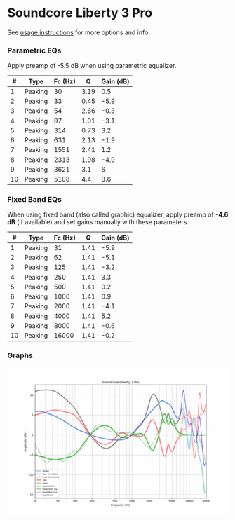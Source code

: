 # Soundcore Liberty 3 Pro
See [usage instructions](https://github.com/jaakkopasanen/AutoEq#usage) for more options and info.

### Parametric EQs
Apply preamp of -5.5 dB when using parametric equalizer.

|   # | Type    |   Fc (Hz) |    Q |   Gain (dB) |
|-----|---------|-----------|------|-------------|
|   1 | Peaking |        30 | 3.19 |         0.5 |
|   2 | Peaking |        33 | 0.45 |        -5.9 |
|   3 | Peaking |        54 | 2.66 |        -0.3 |
|   4 | Peaking |        97 | 1.01 |        -3.1 |
|   5 | Peaking |       314 | 0.73 |         3.2 |
|   6 | Peaking |       631 | 2.13 |        -1.9 |
|   7 | Peaking |      1551 | 2.41 |         1.2 |
|   8 | Peaking |      2313 | 1.98 |        -4.9 |
|   9 | Peaking |      3621 | 3.1  |         6   |
|  10 | Peaking |      5108 | 4.4  |         3.6 |

### Fixed Band EQs
When using fixed band (also called graphic) equalizer, apply preamp of **-4.6 dB** (if available) and set gains manually with these parameters.

|   # | Type    |   Fc (Hz) |    Q |   Gain (dB) |
|-----|---------|-----------|------|-------------|
|   1 | Peaking |        31 | 1.41 |        -5.9 |
|   2 | Peaking |        62 | 1.41 |        -5.1 |
|   3 | Peaking |       125 | 1.41 |        -3.2 |
|   4 | Peaking |       250 | 1.41 |         3.3 |
|   5 | Peaking |       500 | 1.41 |         0.2 |
|   6 | Peaking |      1000 | 1.41 |         0.9 |
|   7 | Peaking |      2000 | 1.41 |        -4.1 |
|   8 | Peaking |      4000 | 1.41 |         5.2 |
|   9 | Peaking |      8000 | 1.41 |        -0.6 |
|  10 | Peaking |     16000 | 1.41 |        -0.2 |

### Graphs
![](./Soundcore%20Liberty%203%20Pro.png)
